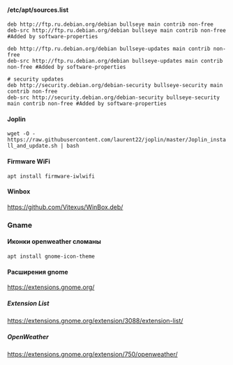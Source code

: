 #### /etc/apt/sources.list
```
deb http://ftp.ru.debian.org/debian bullseye main contrib non-free
deb-src http://ftp.ru.debian.org/debian bullseye main contrib non-free #Added by software-properties

deb http://ftp.ru.debian.org/debian bullseye-updates main contrib non-free
deb-src http://ftp.ru.debian.org/debian bullseye-updates main contrib non-free #Added by software-properties

# security updates
deb http://security.debian.org/debian-security bullseye-security main contrib non-free
deb-src http://security.debian.org/debian-security bullseye-security main contrib non-free #Added by software-properties
```
#### Joplin 
```wget -O - https://raw.githubusercontent.com/laurent22/joplin/master/Joplin_install_and_update.sh | bash```

#### Firmware WiFi
```apt install firmware-iwlwifi```

#### Winbox  
https://github.com/Vitexus/WinBox.deb/

### Gname
#### Иконки openweather сломаны
```apt install gnome-icon-theme```  

#### Расширения gnome
https://extensions.gnome.org/
##### Extension List 
https://extensions.gnome.org/extension/3088/extension-list/
##### OpenWeather 
https://extensions.gnome.org/extension/750/openweather/
